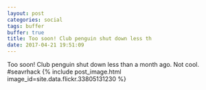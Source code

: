 ```yaml
---
layout: post
categories: social
tags: buffer
buffer: true
title: Too soon! Club penguin shut down less th
date: 2017-04-21 19:51:09
---
```

Too soon! Club penguin shut down less than a month ago. Not cool. #seavrhack
{% include post_image.html image_id=site.data.flickr.33805131230 %}
